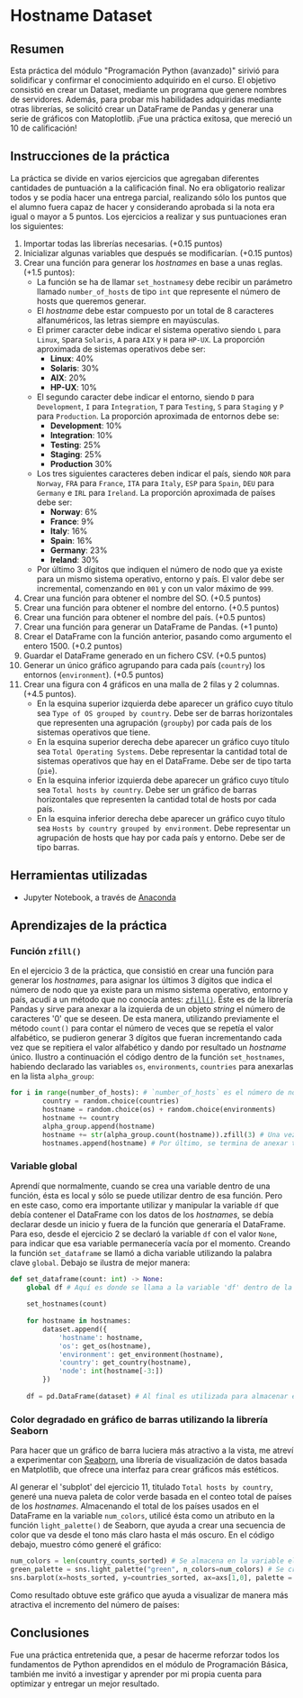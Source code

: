 # Hostname Dataset

## Resumen
Esta práctica del módulo "Programación Python (avanzado)" sirivió para solidificar y confirmar el conocimiento adquirido en el curso. El objetivo consistió en crear un Dataset, mediante un programa que genere nombres de servidores. Además, para probar mis habilidades adquiridas mediante otras librerías, se solicitó crear un DataFrame de Pandas y generar una serie de gráficos con Matoplotlib. ¡Fue una práctica exitosa, que mereció un 10 de calificación!

## Instrucciones de la práctica
La práctica se divide en varios ejercicios que agregaban diferentes cantidades de puntuación a la calificación final. No era obligatorio realizar todos y se podía hacer una entrega parcial, realizando sólo los puntos que el alumno fuera capaz de hacer y considerando aprobada si la nota era igual o mayor a 5 puntos. Los ejercicios a realizar y sus puntuaciones eran los siguientes:

  1. Importar todas las librerías necesarias. (+0.15 puntos)
  2. Inicializar algunas variables que después se modificarían. (+0.15 puntos)
  3. Crear una función para generar los *hostnames* en base a unas reglas. (+1.5 puntos):
     - La función se ha de llamar `set_hostnames`y debe recibir un parámetro llamado `number_of_hosts` de tipo `int` que represente el número de hosts que queremos generar.
     - El *hostname* debe estar compuesto por un total de 8 caracteres alfanuméricos, las letras siempre en mayúsculas.
     - El primer caracter debe indicar el sistema operativo siendo `L` para `Linux`, `S`para `Solaris`, `A` para `AIX` y `H` para `HP-UX`. La proporción aproximada de sistemas operativos debe ser:
       - **Linux**: 40%
       - **Solaris**: 30%
       - **AIX**: 20%
       - **HP-UX**: 10%
     - El segundo caracter debe indicar el entorno, siendo `D` para `Development`, `I` para `Integration`, `T` para `Testing`, `S` para `Staging` y `P` para `Production`. La proporción aproximada de entornos debe se:
       - **Development**: 10%
       - **Integration**: 10%
       - **Testing**: 25%
       - **Staging**: 25%
       - **Production** 30% 
     - Los tres siguientes caracteres deben indicar el país, siendo `NOR` para `Norway`, `FRA` para `France`, `ITA` para `Italy`, `ESP` para `Spain`, `DEU` para `Germany` e `IRL` para `Ireland`. La proporción aproximada de países debe ser:
        - **Norway**: 6%
       - **France**: 9%
       - **Italy**: 16%
       - **Spain**: 16%
       - **Germany**: 23%
       - **Ireland**: 30%
     - Por último 3 dígitos que indiquen el número de nodo que ya existe para un mismo sistema operativo, entorno y país. El valor debe ser incremental, comenzando en `001` y con un valor máximo de `999`.
  4. Crear una función para obtener el nombre del SO. (+0.5 puntos)
  5. Crear una función para obtener el nombre del entorno. (+0.5 puntos)
  6. Crear una función para obtener el nombre del país. (+0.5 puntos)
  7. Crear una función para generar un DataFrame de Pandas. (+1 punto)
  8. Crear el DataFrame con la función anterior, pasando como argumento el entero 1500. (+0.2 puntos) 
  9. Guardar el DataFrame generado en un fichero CSV. (+0.5 puntos)
  10. Generar un único gráfico agrupando para cada país (`country`) los entornos (`environment`). (+0.5 puntos)
  11. Crear una figura con 4 gráficos en una malla de 2 filas y 2 columnas. (+4.5 puntos).
      - En la esquina superior izquierda debe aparecer un gráfico cuyo título sea `Type of OS grouped by country`. Debe ser de barras horizontales que representen una agrupación (`groupby`) por cada país de los sistemas operativos que tiene.
      - En la esquina superior derecha debe aparecer un gráfico cuyo título sea `Total Operating Systems`. Debe representar la cantidad total de sistemas operativos que hay en el DataFrame. Debe ser de tipo tarta (`pie`).
      - En la esquina inferior izquierda debe aparecer un gráfico cuyo título sea `Total hosts by country`. Debe ser un gráfico de barras horizontales que representen la cantidad total de hosts por cada país.
      - En la esquina inferior derecha debe aparecer un gráfico cuyo título sea `Hosts by country grouped by environment`. Debe representar un agrupación de hosts que hay por cada país y entorno. Debe ser de tipo barras.

## Herramientas utilizadas
- Jupyter Notebook, a través de [Anaconda](https://www.anaconda.com/anaconda-navigator)

## Aprendizajes de la práctica
### Función `zfill()`
En el ejercicio 3 de la práctica, que consistió en crear una función para generar los *hostnames*, para asignar los últimos 3 dígitos que indica el número de nodo que ya existe para un mismo sistema operativo, entorno y país, acudí a un método que no conocía antes: [`zfill()`](https://pandas.pydata.org/docs/reference/api/pandas.Series.str.zfill.html). Éste es de la librería Pandas y sirve para anexar a la izquierda de un objeto *string* el número de caracteres '0' que se deseen. De esta manera, utilizando previamente el método `count()` para contar el número de veces que se repetía el valor alfabético, se pudieron generar 3 dígitos que fueran incrementando cada vez que se repitiera el valor alfabético y dando por resultado un *hostname* único. Ilustro a continuación el código dentro de la función `set_hostnames`, habiendo declarado las variables `os`, `environments`, `countries` para anexarlas en la lista `alpha_group`:
```python
for i in range(number_of_hosts): # `number_of_hosts` es el número de nombres de servidores que el usuario desea generar
        country = random.choice(countries)
        hostname = random.choice(os) + random.choice(environments)
        hostname += country
        alpha_group.append(hostname)
        hostname += str(alpha_group.count(hostname)).zfill(3) # Una vez anexando 'hostname' a 'alpha_group' y usando el método `count()`, se convierte a objeto `str`y se aplica el método `zfill()` para generar los 3 dígitos únicos
        hostnames.append(hostname) # Por último, se termina de anexar todos los nombres a la lista vacía de la variable 'hostnames' declarada previamente
```

### Variable global
Aprendí que normalmente, cuando se crea una variable dentro de una función, ésta es local y sólo se puede utilizar dentro de esa función. Pero en este caso, como era importante utilizar y manipular la variable `df` que debía contener el DataFrame con los datos de los *hostnames*, se debía declarar desde un inicio y fuera de la función que generaría el DataFrame. Para eso, desde el ejercicio 2 se declaró la variable `df` con el valor `None`, para indicar que esa variable permanecería vacía por el momento. Creando la función `set_dataframe` se llamó a dicha variable utilizando la palabra clave `global`. Debajo se ilustra de mejor manera:
```python
def set_dataframe(count: int) -> None:
    global df # Aquí es donde se llama a la variable 'df' dentro de la función
    
    set_hostnames(count)
    
    for hostname in hostnames:
        dataset.append({
            'hostname': hostname,
            'os': get_os(hostname),
            'environment': get_environment(hostname),
            'country': get_country(hostname),
            'node': int(hostname[-3:])
        })
        
    df = pd.DataFrame(dataset) # Al final es utilizada para almacenar el DataFrame de Pandas
```
### Color degradado en gráfico de barras utilizando la librería Seaborn
Para hacer que un gráfico de barra luciera más atractivo a la vista, me atreví a experimentar con [Seaborn](https://seaborn.pydata.org/), una librería de visualización de datos basada en Matplotlib, que ofrece una interfaz para crear gráficos más estéticos. 

Al generar el 'subplot' del ejercicio 11, titulado `Total hosts by country`, generé una nueva paleta de color verde basada en el conteo total de países de los *hostnames*. Almacenando el total de los países usados en el DataFrame en la variable `num_colors`, utilicé ésta como un atributo en la función `light_palette()` de Seaborn, que ayuda a crear una secuencia de color que va desde el tono más claro hasta el más oscuro. En el código debajo, muestro cómo generé el gráfico:

```python
num_colors = len(country_counts_sorted) # Se almacena en la variable el total de países del DataFrame (1500)
green_palette = sns.light_palette("green", n_colors=num_colors) # Se crea una nueva variable que almacenará la nueva paleta de color verde usando la función de Seaborn
sns.barplot(x=hosts_sorted, y=countries_sorted, ax=axs[1,0], palette = green_palette, orient='h') # Se genera el gráfico, donde se asigna al atributo 'palette' la variable que contiene la nueva paleta de color
```
Como resultado obtuve este gráfico que ayuda a visualizar de manera más atractiva el incremento del número de países:


## Conclusiones
Fue una práctica entretenida que, a pesar de hacerme reforzar todos los fundamentos de Python aprendidos en el módulo de Programación Básica, también me invitó a investigar y aprender por mi propia cuenta para optimizar y entregar un mejor resultado. 
